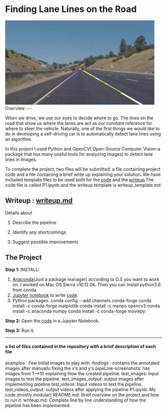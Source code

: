 # **Finding Lane Lines on the Road** 
<img src="findings/Fixed-the-x&y's/whiteCarLaneSwitch_output.jpg" width="480" />
Overview
---

When we drive, we use our eyes to decide where to go.  The lines on the road that show us where the lanes are act as our constant reference for where to steer the vehicle.  Naturally, one of the first things we would like to do in developing a self-driving car is to automatically detect lane lines using an algorithm.

In this project I used Python and OpenCV( Open-Source Computer Vision-a package that has many useful tools for analyzing images) to detect lane lines in images.

To complete the project, two files will be submitted: a file containing project code and a file containing a brief write up explaining your solution. We have included template files to be used both for the [code](https://github.com/udacity/CarND-LaneLines-P1/blob/master/P1.ipynb) and the [writeup](https://github.com/udacity/CarND-LaneLines-P1/blob/master/writeup_template.md).The code file is called P1.ipynb and the writeup template is writeup_template.md 



Writeup : [writeup.md](https://github.com/anubhav0fnu/Lane-detection-in-video-stream/blob/master/writeup.md)
---
Details about 

1. Describe the pipeline

2. Identify any shortcomings

3. Suggest possible improvements

The Project
---
**Step 1:** 
INSTALL:
1. [Anaconda](https://conda.io/docs/user-guide/install/index.html)(Just a package manager) according to O.S you want to work on. I worked on Mac OS Sierra v10.12.06. 
   Then you can Install python3.6 from conda
2. [Jupyter notebook](http://jupyter.readthedocs.io/en/latest/install.html) to write [code](https://github.com/anubhav0fnu/Lane-detection-in-video-stream/blob/master/P1.ipynb).
3. Python packages.
    conda config --add channels conda-forge
    conda install -c conda-forge matplotlib 
    conda install -c menpo opencv3
    conda install -c anaconda numpy
    conda install -c conda-forge moviepy

**Step 2:** Open the [code](https://github.com/anubhav0fnu/Lane-detection-in-video-stream/blob/master/P1.ipynb) in a Jupyter Notebook.

**Step 3:** Run it.

---

#### a list of files contained in the repository with a brief description of each file
examples : Few initial images to play with.
findings : contains the annotated images after manuallu fixing the x's and y's
pipeLine-screenshots: has images from 1-->10 explaining How the created pipeline.
test_images: Input images to test the pipeline.
test_images_output: output images after implementing pipeline
test_videos: Input videos to text the pipeline.
test_videos_output: output videos after applying the pipeline
P1.ipynb: My code.(mostly modular)
README.md: Brief overview on the project and how to run it.
writeup.md: Complete line by line understanding of how the pipeline has been implemented.
